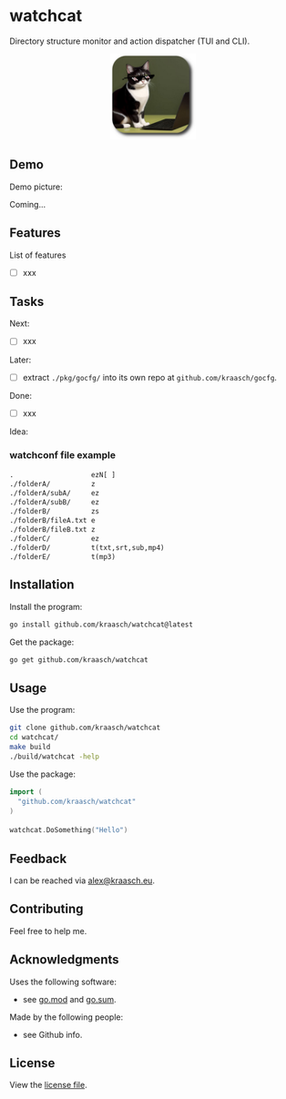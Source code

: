 
# watchcat

Directory structure monitor and action dispatcher (TUI and CLI). 

<p align="center">
  <img src="./resources/example.png" width="150"/>
</p>

## Demo

Demo picture:

Coming...

<!-- TODO: add demo.
<p align="center">
  <img src="./resources/example.png" width="300"/>
</p>
-->

## Features

List of features

  - [ ] xxx

## Tasks

Next:

  - [ ] xxx

Later:

  - [ ] extract `./pkg/gocfg/` into its own repo at `github.com/kraasch/gocfg`.

Done:

  - [ ] xxx

Idea:

### watchconf file example

```text
.                   ezN[ ]
./folderA/          z
./folderA/subA/     ez
./folderA/subB/     ez
./folderB/          zs
./folderB/fileA.txt e
./folderB/fileB.txt z
./folderC/          ez
./folderD/          t(txt,srt,sub,mp4)
./folderE/          t(mp3)
```
## Installation

Install the program:

```bash
go install github.com/kraasch/watchcat@latest
```

Get the package:

```bash
go get github.com/kraasch/watchcat
```

## Usage

Use the program:

```bash
git clone github.com/kraasch/watchcat
cd watchcat/
make build
./build/watchcat -help
```

Use the package:

```go
import (
  "github.com/kraasch/watchcat"
)

watchcat.DoSomething("Hello")
```

## Feedback

I can be reached via [alex@kraasch.eu](mailto:alex@kraasch.eu).

## Contributing

Feel free to help me.

## Acknowledgments

Uses the following software:

  - see [go.mod](./go.mod) and [go.sum](./go.sum).

Made by the following people:

  - see Github info.

## License

View the [license file](./LICENSE).

